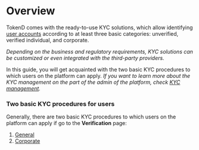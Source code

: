 # Overview

TokenD comes with the ready-to-use KYC solutions, which allow identifying [user accounts](https://cryptofund.software/resources/product-guide/end-users/types-of-accounts/overview/) according to at least three basic categories: unverified, verified individual, and corporate.

_Depending on the business and regulatory requirements, KYC solutions can be customized or even integrated with the third-party providers._

In this guide, you will get acquainted with the two basic KYC procedures to which users on the platform can apply. _If you want to learn more about the KYC management on the part of the admin of the platform, check_ [_KYC management_](https://cryptofund.software/resources/product-guide/admins/kyc-management/overview-kyc-management/)_._

### Two basic KYC procedures for users <a id="two-basic-kyc-procedures-for-users"></a>

Generally, there are two basic KYC procedures to which users on the platform can apply if go to the **Verification** page:

1. [General](https://cryptofund.software/resources/product-guide/end-users/verification-kyc/general-account-kyc/)
2. [Corporate](https://cryptofund.software/resources/product-guide/end-users/verification-kyc/corporate-account-kyc/)

